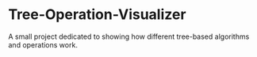 # Tree-Operation-Visualizer
A small project dedicated to showing how different tree-based algorithms and operations work.
